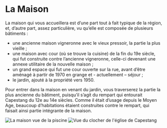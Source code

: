 # La Maison

La maison qui vous accueillera est d’une part tout à fait typique de la région, 
et, d’autre part, assez particulière, vu qu’elle est composée de plusieurs 
bâtiments :

* une ancienne maison vigneronne avec le vieux pressoir, la partie la plus 
  vieille ;
* une maison avec cour (où se trouve la cuisine) de la fin du 19e siècle, qui 
  fut construite contre l’ancienne vigneronne, celle-ci devenant une annexe 
  utilitaire de la nouvelle maison ;
* un grand espace qui fut une cour ouverte sur la rue, avant d’être aménagé à 
  partir de 1970 en grange et - actuellement – séjour ;
* le jardin, ajouté à la propriété vers 1950.

Pour entrer dans la maison en venant du jardin, vous traverserez la partie la 
plus ancienne du bâtiment, puisqu’il s’agit du rempart qui entourait Capestang 
du 12e au 14e siècles. Comme il était d’usage depuis le Moyen Age, beaucoup 
d’habitations étaient construites contre le rempart, qui faisait ainsi partie 
intégrante de la maison. 

![La maison vue de la piscine](/images/maison.jpg)
![Vue du clocher de l'église de Capestang](/images/maison-detail.jpg)
